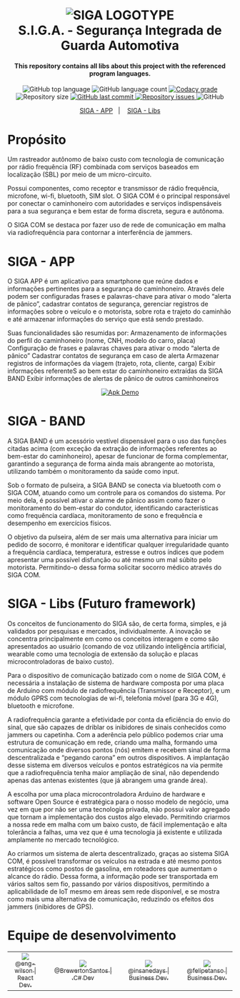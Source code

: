 
<h1 align="center">
    <img alt="SIGA LOGOTYPE" src="https://i.imgur.com/ZuNXLU8.png" />
    <br>
    S.I.G.A. - Segurança Integrada de Guarda Automotiva
</h1>

<h4 align="center">
  This repository contains all libs about this project with the referenced program languages.
</h4>

<p align="center">
  <img alt="GitHub top language" src="https://img.shields.io/github/languages/top/siga-80k/SIGA-Libs">

  <img alt="GitHub language count" src="https://img.shields.io/github/languages/count/siga-80k/SIGA-Libs.svg">

  <a href="https://www.codacy.com/app/BrewertonSantos/SIGA-Libs?utm_source=github.com&amp;utm_medium=referral&amp;utm_content=BrewertonSantos/SIGA-Libs&amp;utm_campaign=Badge_Grade">
    <img alt="Codacy grade" src="https://api.codacy.com/project/badge/Grade/430e60f15a4c484898f4cac9408ce90b">
  </a>

  <img alt="Repository size" src="https://img.shields.io/github/repo-size/BrewertonSantos/SIGA-Libs.svg">
  <a href="https://github.com/BrewertonSantos/SIGA-Libs/commits/master">
    <img alt="GitHub last commit" src="https://img.shields.io/github/last-commit/BrewertonSantos/SIGA-Libs.svg">
  </a>

  <a href="https://github.com/BrewertonSantos/SIGA-Libs">
    <img alt="Repository issues" src="https://img.shields.io/github/issues/BrewertonSantos/SIGA-Libs.svg">
  </a>

  <img alt="GitHub" src="https://img.shields.io/github/license/BrewertonSantos/SIGA-Libs.svg">
  </p>

  <p align="center">
    <a href="https://github.com/siga-80k/siga-mobile">SIGA - APP</a>&nbsp;&nbsp;&nbsp;|&nbsp;&nbsp;&nbsp;
    <a href="#Propósito">SIGA - Libs</a>
  </p>


# Propósito

  <p>
    Um rastreador autônomo de baixo custo com tecnologia de comunicação por rádio frequência (RF) combinada com serviços baseados em localização (SBL) por meio de um micro-circuito. 
  </p>

  <p>
    Possui componentes, como receptor e transmissor de rádio frequência, microfone, wi-fi, bluetooth, SIM slot. O SIGA COM é o principal responsável por conectar o caminhoneiro com autoridades e serviços indispensáveis para a sua segurança e bem estar de forma discreta, segura e autônoma.
  </p>

  <p>
    O SIGA COM se destaca por fazer uso de rede de comunicação em malha via radiofrequência para contornar a interferência de jammers.
  </p>

# SIGA - APP

  <p>
    O SIGA APP é um aplicativo para smartphone que reúne dados e informações pertinentes para a segurança do caminhoneiro. Através dele podem ser configuradas frases e palavras-chave para ativar o modo “alerta de pânico”, cadastrar contatos de segurança, gerenciar registros de informações sobre o veículo e o motorista, sobre rota e trajeto do caminhão e até armazenar informações do serviço que está sendo prestado.
  </p>

  <p>
    Suas funcionalidades são resumidas por:
    Armazenamento de informações do perfil do caminhoneiro (nome, CNH, modelo do carro, placa)
    Configuração de frases e palavras chaves para ativar o modo “alerta de pânico”
    Cadastrar contatos de segurança em caso de alerta
    Armazenar registros de informações da viagem (trajeto, rota, cliente, carga)
    Exibir informações referenteS ao bem estar do caminhoneiro extraídas da SIGA BAND
    Exibir informações de alertas de pânico de outros caminhoneiros
  </p>

  <p align="center">
    <a href="https://bit.ly/2YGgZvQ" target="_blank">
      <img alt="Apk Demo" src="https://i.imgur.com/ekMIWIA.png">
    </a>
  </p>

# SIGA - BAND

  <p>
    A SIGA BAND é um acessório vestível dispensável para o uso das funções citadas acima (com exceção da extração de informações referentes ao bem-estar do caminhoneiro), apesar de funcionar de forma complementar, garantindo a segurança de forma ainda mais abrangente ao motorista, utilizando também o monitoramento da saúde como input. 
  </p>

  <p>
    Sob o formato de pulseira, a SIGA BAND se conecta via bluetooth com o SIGA COM, atuando como um controle para os comandos do sistema. Por meio dela, é possível ativar o alarme de pânico assim como fazer o monitoramento do bem-estar do condutor, identificando características como frequência cardíaca, monitoramento de sono e frequência e desempenho em exercícios físicos.
  </p>

  <p>
    O objetivo da pulseira, além de ser mais uma alternativa para iniciar um pedido de socorro, é monitorar e identificar qualquer irregularidade quanto a frequência cardíaca, temperatura, estresse e outros índices que podem apresentar uma possível disfunção ou até mesmo um mal súbito pelo motorista. Permitindo-o dessa forma solicitar socorro médico através do SIGA COM.
  </p>

# SIGA - Libs (Futuro framework)
  <p>
    Os conceitos de funcionamento do SIGA são, de certa forma, simples, e já validados por pesquisas e mercados, individualmente. A inovação se concentra  principalmente em como os conceitos interagem e como são apresentados ao usuário (comando de voz utilizando inteligência artificial, wearable como uma tecnologia de extensão da solução e placas microcontroladoras de baixo custo).
  </p>

  <p>
    Para o dispositivo de comunicação batizado com o nome de SIGA COM, é necessária a instalação de sistema de hardware composta por uma placa de Arduino com módulo de radiofrequência (Transmissor e Receptor), e um módulo GPRS com tecnologias de wi-fi, telefonia móvel (para 3G e 4G), bluetooth e microfone.
  </p>

  <p>
    A radiofrequência garante a efetividade por conta da eficiência do envio do sinal, que são capazes de driblar os inibidores de sinais conhecidos como jammers ou capetinha. Com a aderência pelo público podemos criar uma estrutura de comunicação em rede, criando uma malha, formando uma comunicação onde diversos pontos (nós) emitem e recebem sinal de forma descentralizada e “pegando carona” em outros dispositivos. A implantação desse sistema em diversos veículos e pontos estratégicos na via permite que a radiofrequência tenha maior ampliação de sinal, não dependendo apenas das antenas existentes (que já abrangem uma grande área). 
  </p>

  <p>
    A escolha por uma placa microcontroladora Arduino de hardware e software Open Source é estratégica para o nosso modelo de negócio, uma vez em que por não ser uma tecnologia privada, não possui valor agregado que tornam a implementação dos custos algo elevado. Permitindo criarmos a nossa rede em malha com um baixo custo, de fácil implementação e alta tolerância a falhas, uma vez que é uma tecnologia já existente e utilizada amplamente no mercado tecnológico.
  </p>

  <p>
    Ao criarmos um sistema de alerta descentralizado, graças ao sistema SIGA COM, é possível transformar os veículos na estrada e até mesmo pontos estratégicos como postos de gasolina, em roteadores que aumentam o alcance do rádio. Dessa forma, a informação pode ser transportada em vários saltos sem fio, passando por vários dispositivos, permitindo a aplicabilidade de IoT mesmo em áreas sem rede disponível, e se mostra como mais uma alternativa de comunicação, reduzindo os efeitos dos jammers (inibidores de GPS).
  </p>


# Equipe de desenvolvimento
<table align="center">
    <tr>
        <td style="text-align:center">
            <a href="https://github.com/eng-wilson" target="blank" rel="noopener"><img src="https://avatars2.githubusercontent.com/u/39011719?s=115&u=e8f21d6f29b423d99478af447fb7148ea1f47870&v=4"><br><sub>@eng-wilson | React Dev.</sub></a>
        </td>
        <td></td>
        <td style="text-align:center">
            <a href="https://github.com/BrewertonSantos" target="blank" rel="noopener"><img src="https://avatars2.githubusercontent.com/u/55927647?s=115&u=fdd724c245678796918063eb59d9e60be52f6e54&v=4"><br><sub>@BrewertonSantos | .C# Dev</sub></a>
        </td>
         <td></td>
        <td style="text-align:center">
            <a href="https://github.com/insanedays" target="blank" rel="noopener"><img src="https://avatars0.githubusercontent.com/u/62510469?s=115&v=4"><br><sub>@insanedays | Business Dev.</sub></a>
        </td>
         <td></td>
        <td style="text-align:center">
            <a href="https://github.com/felipetanso" target="blank" rel="noopener"><img src="https://avatars0.githubusercontent.com/u/5841447?s=115&v=4"><br><sub>@felipetanso | Business Dev.</sub></a>
        </td>
    </tr>
</table>
